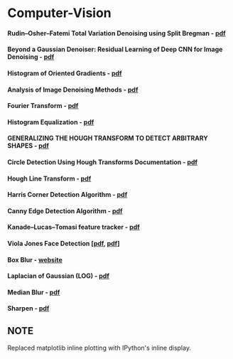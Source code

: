 # Computer-Vision

#### Rudin–Osher–Fatemi Total Variation Denoising using Split Bregman - [pdf](http://www.ipol.im/pub/art/2012/g-tvd/article_lr.pdf)
#### Beyond a Gaussian Denoiser: Residual Learning of Deep CNN for Image Denoising - [pdf](https://www4.comp.polyu.edu.hk/~cslzhang/paper/DnCNN.pdf)
#### Histogram of Oriented Gradients - [pdf](https://web.stanford.edu/class/cs231a/sessions/session6_problem_set_3.pdf)
#### Analysis of Image Denoising Methods - [pdf](http://www.bioen.utah.edu/wiki/images/8/86/Miaomiao_ZHANG_Report.pdf)
#### Fourier Transform - [pdf](https://www.cs.unm.edu/~brayer/vision/fourier.html)
#### Histogram Equalization - [pdf](https://www.asee.org/documents/sections/middle-atlantic/spring-2010/Implementing-a-Histogram-Equalization-Algorithm.pdf)
#### GENERALIZING THE HOUGH TRANSFORM TO DETECT ARBITRARY SHAPES - [pdf](https://pdfs.semanticscholar.org/2c8c/97918a24c26da7c949a7d6aaf3201d9d9cf9.pdf)
#### Circle Detection Using Hough Transforms Documentation - [pdf](https://www.borovicka.org/files/research/bristol/hough-report.pdf)
#### Hough Line Transform - [pdf](http://web.ipac.caltech.edu/staff/fmasci/home/astro_refs/HoughTrans_lines_09.pdf)
#### Harris Corner Detection Algorithm - [pdf](http://www.cse.psu.edu/~rtc12/CSE486/lecture06.pdf)
#### Canny Edge Detection Algorithm - [pdf](http://www.cse.iitd.ernet.in/~pkalra/col783/canny.pdf)
#### Kanade–Lucas–Tomasi feature tracker - [pdf](http://web.yonsei.ac.kr/jksuhr/articles/Kanade-Lucas-Tomasi%20Tracker.pdf)
#### Viola Jones Face Detection  [[pdf](https://www2.units.it/carrato/didatt/EI_web/slides/ti/72_ViolaJones.pdf), [pdf](https://www.cs.ubc.ca/~lowe/425/slides/13-ViolaJones.pdf)]
#### Box Blur - [website](http://amritamaz.net/blog/understanding-box-blur)
#### Laplacian of Gaussian (LOG) - [pdf](http://www.cse.psu.edu/~rtc12/CSE486/lecture11_6pp.pdf)
#### Median Blur - [pdf](https://www.cs.auckland.ac.nz/courses/compsci373s1c/PatricesLectures/Image%20Filtering_2up.pdf)
#### Sharpen - [pdf](https://web.stanford.edu/class/cs448f/lectures/2.1/Sharpening.pdf)

## NOTE
Replaced matplotlib inline plotting with IPython's inline display.
